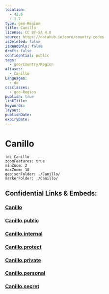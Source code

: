 ```yaml
---
location:
  - 42.6
  - 1.7
type: geo-Region
title: Canillo
license: CC BY-SA 4.0
source: https://datahub.io/core/country-codes
isDeleted: false
isReadOnly: false
draft: false
confidential: public
tags:
  - geo/Country/Region
aliases:
  - Canillo
Languages:
  - de
cssclasses:
  - geo-Region
publish: true
linkTitle:
keywords:
layout:
publishDate:
expiryDate:
---
```


# Canillo

```leaflet
id: Canillo
zoomFeatures: true 
minZoom: 2 
maxZoom: 18
geojsonFolder: ./Canillo/
markerFolder: ./Canillo/
```


## Confidential Links & Embeds: 

### [Canillo](/_Standards/Earth/Continent/Europe/Europe~South/Andorra/Counties~Andorra/Canillo.md) 

### [Canillo.public](/_public/Earth/Continent/Europe/Europe~South/Andorra/Counties~Andorra/Canillo.public.md) 

### [Canillo.internal](/_internal/Earth/Continent/Europe/Europe~South/Andorra/Counties~Andorra/Canillo.internal.md) 

### [Canillo.protect](/_protect/Earth/Continent/Europe/Europe~South/Andorra/Counties~Andorra/Canillo.protect.md) 

### [Canillo.private](/_private/Earth/Continent/Europe/Europe~South/Andorra/Counties~Andorra/Canillo.private.md) 

### [Canillo.personal](/_personal/Earth/Continent/Europe/Europe~South/Andorra/Counties~Andorra/Canillo.personal.md) 

### [Canillo.secret](/_secret/Earth/Continent/Europe/Europe~South/Andorra/Counties~Andorra/Canillo.secret.md)

